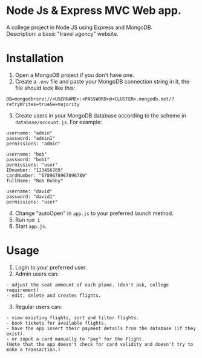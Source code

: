 # Node Js & Express MVC Web app.

A college project in Node JS using Express and MongoDB.<br>
Description: a basic "travel agency" website.

# Installation

1. Open a MongoDB project if you don't have one. 
2. Create a `.env` file and paste your MongoDB connection string in it, the file should look like this:
```
DB=mongodb+srv://<USERNAME>:<PASSWORD>@<CLUSTER>.mongodb.net/?retryWrites=true&w=majority
```
3. Create users in your MongoDB database according to the scheme in `database/account.js`. For example:
```
username: "admin"
password: "admin1"
permissions: "admin"
```
```
username: "bob"
password: "bob1"
permissions: "user"
IDnumber: "123456789"
cardNumber: "6789678967896789"
fullName: "Bob Bobby"
```
```
username: "david"
password: "david1"
permissions: "user"
```
4. Change "autoOpen" in `app.js` to your preferred launch method.
5. Run `npm i`
6. Start `app.js`.

# Usage
 
1. Login to your preferred user.
2. Admin users can: 
```
- adjust the seat ammount of each plane. (don't ask, college requirement)
- edit, delete and creates flights.
```
3. Regular users can:
```
- view existing flights, sort and filter flights.
- book tickets for available flights.
- have the app insert their payment details from the database (if they exist).
- or input a card manually to "pay" for the flight.
(Note that the app doesn't check for card validity and doesn't try to make a transaction.)
```
